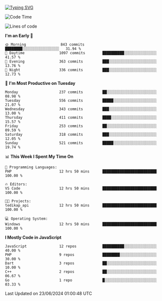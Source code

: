 [![Typing SVG](https://readme-typing-svg.demolab.com?font=Fira+Code&pause=1000&color=F7F7F7&random=false&width=435&lines=Hi+%F0%9F%91%8B%2C+I'm+Rafiu+Sidqi;Junior+Backend+Developer)](https://git.io/typing-svg)
<!--START_SECTION:waka-->
![Code Time](http://img.shields.io/badge/Code%20Time-255%20hrs%2014%20mins-blue)

![Lines of code](https://img.shields.io/badge/From%20Hello%20World%20I%27ve%20Written-1.1%20million%20lines%20of%20code-blue)

**I'm an Early 🐤** 

```text
🌞 Morning                843 commits         ████████░░░░░░░░░░░░░░░░░   31.94 % 
🌆 Daytime                1097 commits        ██████████░░░░░░░░░░░░░░░   41.57 % 
🌃 Evening                363 commits         ███░░░░░░░░░░░░░░░░░░░░░░   13.76 % 
🌙 Night                  336 commits         ███░░░░░░░░░░░░░░░░░░░░░░   12.73 % 
```
📅 **I'm Most Productive on Tuesday** 

```text
Monday                   237 commits         ██░░░░░░░░░░░░░░░░░░░░░░░   08.98 % 
Tuesday                  556 commits         █████░░░░░░░░░░░░░░░░░░░░   21.07 % 
Wednesday                343 commits         ███░░░░░░░░░░░░░░░░░░░░░░   13.00 % 
Thursday                 411 commits         ████░░░░░░░░░░░░░░░░░░░░░   15.57 % 
Friday                   253 commits         ██░░░░░░░░░░░░░░░░░░░░░░░   09.59 % 
Saturday                 318 commits         ███░░░░░░░░░░░░░░░░░░░░░░   12.05 % 
Sunday                   521 commits         █████░░░░░░░░░░░░░░░░░░░░   19.74 % 
```


📊 **This Week I Spent My Time On** 

```text
💬 Programming Languages: 
PHP                      12 hrs 50 mins      █████████████████████████   100.00 % 

🔥 Editors: 
VS Code                  12 hrs 50 mins      █████████████████████████   100.00 % 

🐱‍💻 Projects: 
tedikap_api              12 hrs 50 mins      █████████████████████████   100.00 % 

💻 Operating System: 
Windows                  12 hrs 50 mins      █████████████████████████   100.00 % 
```

**I Mostly Code in JavaScript** 

```text
JavaScript               12 repos            ██████████░░░░░░░░░░░░░░░   40.00 % 
PHP                      9 repos             ████████░░░░░░░░░░░░░░░░░   30.00 % 
Dart                     3 repos             ██░░░░░░░░░░░░░░░░░░░░░░░   10.00 % 
C++                      2 repos             ██░░░░░░░░░░░░░░░░░░░░░░░   06.67 % 
Go                       1 repo              █░░░░░░░░░░░░░░░░░░░░░░░░   03.33 % 
```




 Last Updated on 23/06/2024 01:00:48 UTC
<!--END_SECTION:waka-->
